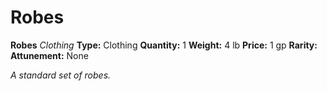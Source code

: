 # Robes

**Robes**
_Clothing_
**Type:** Clothing
**Quantity:** 1
**Weight:** 4 lb
**Price:** 1 gp
**Rarity:** 
**Attunement:** None

*A standard set of robes.*